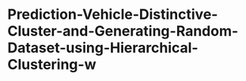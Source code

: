 # Prediction-Vehicle-Distinctive-Cluster-and-Generating-Random-Dataset-using-Hierarchical-Clustering-w
